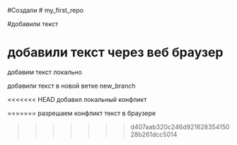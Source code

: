 ﻿#Создали # my_first_repo


#добавили текст
# добавили текст через веб браузер

добавим текст локально

добавили текст в новой ветке new_branch

<<<<<<< HEAD
добавил локальный конфликт

=======
разрешаем конфликт текст в браузере
>>>>>>> d407aab320c246d92162835415028b261dcc5014
